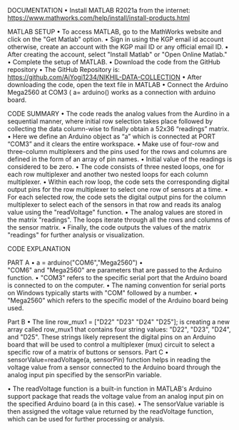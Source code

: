 DOCUMENTATION
•	Install MATLAB R2021a from the internet: https://www.mathworks.com/help/install/install-products.html

MATLAB SETUP
•	To access MATLAB, go to the MathWorks website and click on the "Get Matlab" option.
•	 Sign in using the KGP email id account otherwise, create an account with the KGP mail ID or any official email ID.
•	After creating the account, select "Install Matlab" or "Open Online Matlab."
•	Complete the setup of MATLAB.
•	Download the code from the GitHub repository 
•	The GitHub Repository is: https://github.com/AiYogi1234/NIKHIL-DATA-COLLECTION
•	After downloading the code, open the text file in MATLAB
•	Connect the Arduino Mega2560 at COM3 ( a= arduino() works as a connection with arduino board.

CODE SUMMARY
•	The code reads the analog values from the Aurdino in a sequential manner, where initial row selection takes place followed by collecting the data column-wise to finally obtain a 52x36 “readings” matrix.
•	Here we define an Arduino object as “a” which is connected at PORT “COM3” and it clears the entire workspace.
•	Make use of four-row and three-column multiplexers and the pins used for the rows and columns are defined in the form of an array of pin names. 
•	Initial value of the readings is considered to be zero.
•	The code consists of three nested loops, one for each row multiplexer and another two nested loops for each column multiplexer.
•	Within each row loop, the code sets the corresponding digital output pins for the row multiplexer to select one row of sensors at a time.
•	 For each selected row, the code sets the digital output pins for the column multiplexer to select each of the sensors in that row and reads its analog value using the "readVoltage" function. 
•	The analog values are stored in the matrix "readings". The loops iterate through all the rows and columns of the sensor matrix. 
•	Finally, the code outputs the values of the matrix "readings" for further analysis or visualization.


CODE EXPLANATION

PART A
•	a = arduino("COM6","Mega2560")
•	
 "COM6" and "Mega2560" are parameters that are passed to the Arduino function. 
•	"COM3" refers to the specific serial port that the Arduino board is connected to on the computer. 
•	The naming convention for serial ports on Windows typically starts with "COM" followed by a number.
•	"Mega2560" which refers to the specific model of the Arduino board being used.

Part B
•	The line row_mux1 = ["D22" "D23" "D24" "D25"]; is creating a new array called row_mux1 that contains four string values: "D22", "D23", "D24", and "D25". These strings likely represent the digital pins on an Arduino board that will be used to control a multiplexer (mux) circuit to select a specific row of a matrix of buttons or sensors.
Part C
•	sensorValue=readVoltage(a, sensorPin) function helps in reading the voltage value from a sensor connected to the Arduino board through the analog input pin specified by the sensorPin variable. 

•	The readVoltage function is a built-in function in MATLAB's Arduino support package that reads the voltage value from an analog input pin on the specified Arduino board (a in this case). 
•	The sensorValue variable is then assigned the voltage value returned by the readVoltage function, which can be used for further processing or analysis.


